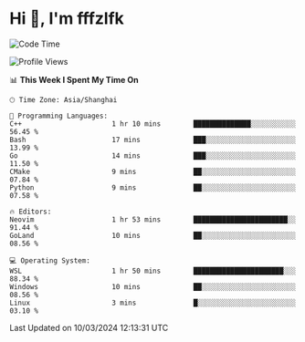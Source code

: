 # Hi 👋, I'm fffzlfk

<!--START_SECTION:waka-->
![Code Time](http://img.shields.io/badge/Code%20Time-673%20hrs%2033%20mins-blue)

![Profile Views](http://img.shields.io/badge/Profile%20Views-0-blue)

📊 **This Week I Spent My Time On** 

```text
🕑︎ Time Zone: Asia/Shanghai

💬 Programming Languages: 
C++                      1 hr 10 mins        ██████████████░░░░░░░░░░░   56.45 % 
Bash                     17 mins             ███░░░░░░░░░░░░░░░░░░░░░░   13.99 % 
Go                       14 mins             ███░░░░░░░░░░░░░░░░░░░░░░   11.50 % 
CMake                    9 mins              ██░░░░░░░░░░░░░░░░░░░░░░░   07.84 % 
Python                   9 mins              ██░░░░░░░░░░░░░░░░░░░░░░░   07.58 % 

🔥 Editors: 
Neovim                   1 hr 53 mins        ███████████████████████░░   91.44 % 
GoLand                   10 mins             ██░░░░░░░░░░░░░░░░░░░░░░░   08.56 % 

💻 Operating System: 
WSL                      1 hr 50 mins        ██████████████████████░░░   88.34 % 
Windows                  10 mins             ██░░░░░░░░░░░░░░░░░░░░░░░   08.56 % 
Linux                    3 mins              █░░░░░░░░░░░░░░░░░░░░░░░░   03.10 % 
```


 Last Updated on 10/03/2024 12:13:31 UTC
<!--END_SECTION:waka-->
